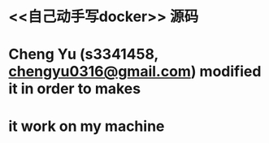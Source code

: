 # <<自己动手写docker>> 源码

# Cheng Yu (s3341458, chengyu0316@gmail.com) modified it in order to makes
# it work on my machine
